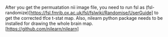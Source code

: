 After you get the permuatation nii image file, you need to run fsl as (fsl-randomize)[https://fsl.fmrib.ox.ac.uk/fsl/fslwiki/Randomise/UserGuide] to get the corrected tfce t-stat map. Also, nilearn python package needs to be installed for drawing the whole brain map.[https://github.com/nilearn/nilearn]
